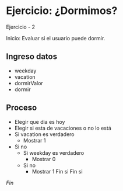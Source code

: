 # Ejercicio: ¿Dormimos?

Ejercicio - 2

Inicio: Evaluar si el usuario puede dormir.

## Ingreso datos
- weekday
- vacation
- dormirValor
- dormir

## Proceso

- Elegir que dia es hoy
- Elegir si esta de vacaciones o no lo está
- Si vacation es verdadero
    - Mostrar 1 
- Si no
    - Si weekday es verdadero
        - Mostrar 0 
    - Si no
        - Mostrar 1 
    Fin si
Fin si

*Fin*
